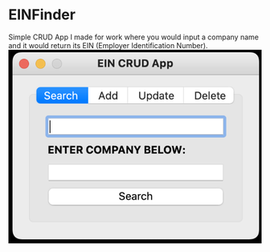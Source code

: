 # EINFinder
Simple CRUD App I made for work where you would input a company name and it would return its EIN (Employer Identification Number).
![alt text](https://github.com/prngnmark/EINFinder/blob/main/EIN_finder.png?raw=true)

